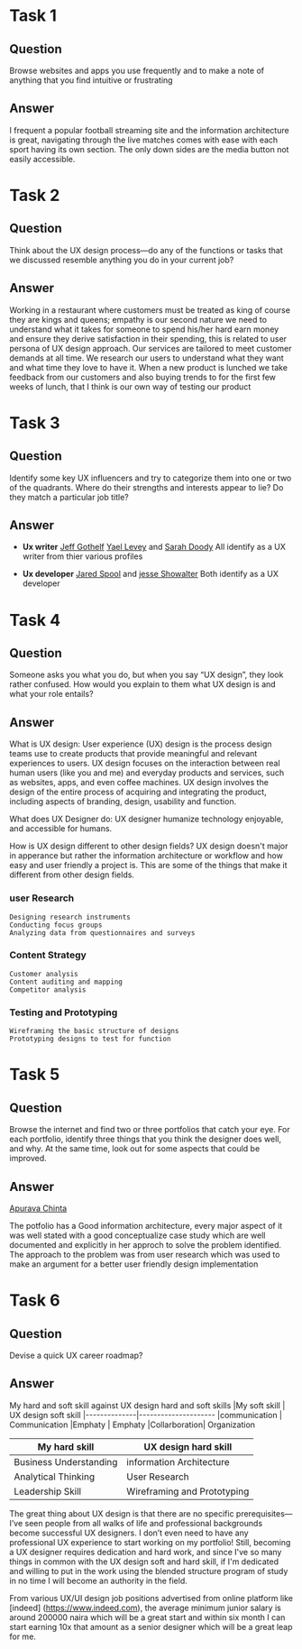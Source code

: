 # Task 1
## Question
 Browse websites and apps you use frequently and to make a note of anything that you find intuitive or frustrating

## Answer
I frequent a popular football streaming site and the information architecture is great, navigating through the live matches comes with ease with each sport having its own section. The only down sides are the media button not easily accessible.


# Task 2 
## Question 
Think about the UX design process—do any of the functions or tasks that we discussed resemble anything you do in your current job?

## Answer
Working in a restaurant where customers must be treated as king of course they are kings and queens; empathy is our second nature we need to understand what it takes for someone to spend his/her hard earn money and ensure they derive satisfaction in their spending, this is related to user persona of UX design approach. Our services are tailored to meet customer demands at all time. We research our users to understand what they want and what time they love to have it. When a new product is lunched we take feedback from our customers and also buying trends to for the first few weeks of lunch, that I think is our own way of testing our product

# Task 3
## Question
Identify some key UX influencers and try to categorize them into one or two of the quadrants. Where do their strengths and interests appear to lie? Do they match a particular job title?

## Answer
- **Ux writer**  [Jeff Gothelf](https://twitter.com/jboogie)  [Yael Levey](https://www.iamnotmypixels.com/) and [Sarah Doody](https://twitter.com/sarahdoody) All identify as a UX writer from thier various profiles

- **Ux developer** [Jared Spool](https://twitter.com/jmspool) and [jesse Showalter](https://twitter.com/iamjesseshow) Both identify as a UX developer

# Task 4
## Question
Someone asks you what you do, but when you say “UX design”, they look rather confused. How would you explain to them what UX design is and what your role entails? 

## Answer
What is UX design: User experience (UX) design is the process design teams use to create products that provide meaningful and relevant experiences to users. 
UX design focuses on the interaction between real human users (like you and me) and everyday products and services, such as websites, apps, and even coffee machines. UX design involves the design of the entire process of acquiring and integrating the product, including aspects of branding, design, usability and function. 

What does UX Designer do: UX designer humanize technology enjoyable, and accessible for humans.

How is UX design different to other design fields? UX design doesn't major in apperance but rather the information architecture or workflow and how easy and user friendly a project is. This are some of the things that make it different from other design fields.
### user Research 
    Designing research instruments
    Conducting focus groups
    Analyzing data from questionnaires and surveys
### Content Strategy
	Customer analysis 
    Content auditing and mapping
    Competitor analysis 
### Testing and Prototyping 
    Wireframing the basic structure of designs
    Prototyping designs to test for function

# Task 5
## Question
Browse the internet and find two or three portfolios that catch your eye. For each portfolio, identify three things that you think the designer does well, and why. At the same time, look out for some aspects that could be improved.

## Answer
[Apurava Chinta](https://www.apurvachinta.com/) 

The potfolio has a Good information architecture, every major aspect of it was well stated with a good conceptualize case study which are well documented and explicitly in her approch to solve the problem identified. The approach to the problem was from user research which was used to make an argument for a better user friendly design implementation

# Task 6
## Question
Devise a quick UX career roadmap?

## Answer
My hard and soft skill against UX design hard and soft skills
|My soft skill | UX design soft skill 
|--------------|---------------------
|communication | Communication
|Emphaty       | Emphaty
|Collarboration| Organization

|My hard skill | UX design hard skill
|--------------|---------------------
|Business Understanding | information Architecture
| Analytical Thinking   | User Research
|Leadership Skill | Wireframing and Prototyping

The great thing about UX design is that there are no specific prerequisites—I’ve seen people from all walks of life and professional backgrounds become successful UX designers. I don’t even need to have any professional UX experience to start working on my portfolio!
Still, becoming a UX designer requires dedication and hard work, and since I've so many things in common with the UX design soft and hard skill, if I'm dedicated and willing to put in the work using the blended structure program of study in no time I will become an authority in the field.

From various UX/UI design job positions advertised from online platform like [indeed] (https://www.indeed.com), the average minimum junior salary is around 200000 naira which will be a great start and within six month I can start earning 10x that amount as a senior designer which will be a great leap for me.

